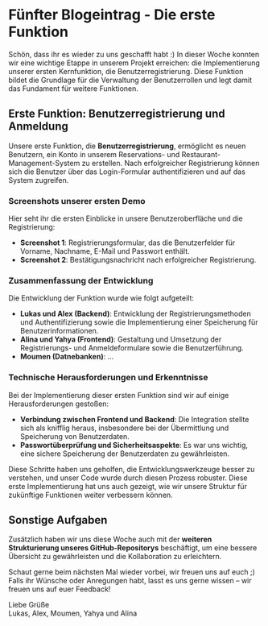 # Fünfter Blogeintrag - Die erste Funktion

Schön, dass ihr es wieder zu uns geschafft habt :) In dieser Woche konnten wir eine wichtige Etappe in unserem Projekt erreichen: die Implementierung unserer ersten Kernfunktion, die Benutzerregistrierung. Diese Funktion bildet die Grundlage für die Verwaltung der Benutzerrollen und legt damit das Fundament für weitere Funktionen.

## Erste Funktion: Benutzerregistrierung und Anmeldung

Unsere erste Funktion, die **Benutzerregistrierung**, ermöglicht es neuen Benutzern, ein Konto in unserem Reservations- und Restaurant-Management-System zu erstellen. Nach erfolgreicher Registrierung können sich die Benutzer über das Login-Formular authentifizieren und auf das System zugreifen.

### Screenshots unserer ersten Demo
Hier seht ihr die ersten Einblicke in unsere Benutzeroberfläche und die Registrierung:
* **Screenshot 1**: Registrierungsformular, das die Benutzerfelder für Vorname, Nachname, E-Mail und Passwort enthält.
* **Screenshot 2**: Bestätigungsnachricht nach erfolgreicher Registrierung.

### Zusammenfassung der Entwicklung

Die Entwicklung der Funktion wurde wie folgt aufgeteilt:

- **Lukas und Alex (Backend)**: Entwicklung der Registrierungsmethoden und Authentifizierung sowie die Implementierung einer Speicherung für Benutzerinformationen.
- **Alina und Yahya (Frontend)**: Gestaltung und Umsetzung der Registrierungs- und Anmeldeformulare sowie die Benutzerführung.
- **Moumen (Datnebanken)**: ...

### Technische Herausforderungen und Erkenntnisse

Bei der Implementierung dieser ersten Funktion sind wir auf einige Herausforderungen gestoßen:
   - **Verbindung zwischen Frontend und Backend**: Die Integration stellte sich als knifflig heraus, insbesondere bei der Übermittlung und Speicherung von Benutzerdaten.
   - **Passwortüberprüfung und Sicherheitsaspekte**: Es war uns wichtig, eine sichere Speicherung der Benutzerdaten zu gewährleisten.
   
Diese Schritte haben uns geholfen, die Entwicklungswerkzeuge besser zu verstehen, und unser Code wurde durch diesen Prozess robuster. Diese erste Implementierung hat uns auch gezeigt, wie wir unsere Struktur für zukünftige Funktionen weiter verbessern können.

## Sonstige Aufgaben
Zusätzlich haben wir uns diese Woche auch mit der **weiteren Strukturierung unseres GitHub-Repositorys** beschäftigt, um eine bessere Übersicht zu gewährleisten und die Kollaboration zu erleichtern.

Schaut gerne beim nächsten Mal wieder vorbei, wir freuen uns auf euch ;)  
Falls ihr Wünsche oder Anregungen habt, lasst es uns gerne wissen – wir freuen uns auf euer Feedback!

Liebe Grüße  
Lukas, Alex, Moumen, Yahya und Alina
